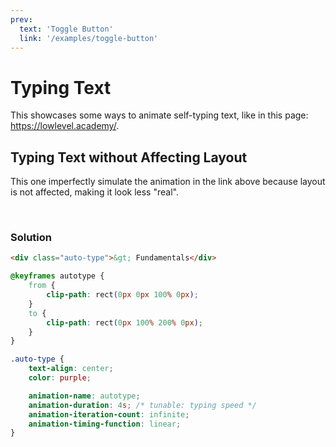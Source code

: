 ```yaml
---
prev:
  text: 'Toggle Button'
  link: '/examples/toggle-button'
---
```


# Typing Text

This showcases some ways to animate self-typing text, like in this page: https://lowlevel.academy/.

## Typing Text without Affecting Layout

This one imperfectly simulate the animation in the link above because layout is not affected, making it look less "real".

<div class="auto-type">&gt; Fundamentals</div>

<style>
@keyframes autotype {
    from {
        clip-path: rect(0px 0px 100% 0px);
    }
    to {
        clip-path: rect(0px 100% 200% 0px);
    }
}

.auto-type {
    text-align: center;
    color: purple;

    animation-name: autotype;
    animation-duration: 4s;
    animation-iteration-count: infinite;
    animation-timing-function: linear;
}
</style>

### Solution

```html
<div class="auto-type">&gt; Fundamentals</div>
```

```css
@keyframes autotype {
    from {
        clip-path: rect(0px 0px 100% 0px);
    }
    to {
        clip-path: rect(0px 100% 200% 0px);
    }
}

.auto-type {
    text-align: center;
    color: purple;

    animation-name: autotype;
    animation-duration: 4s; /* tunable: typing speed */
    animation-iteration-count: infinite;
    animation-timing-function: linear;
}
```
